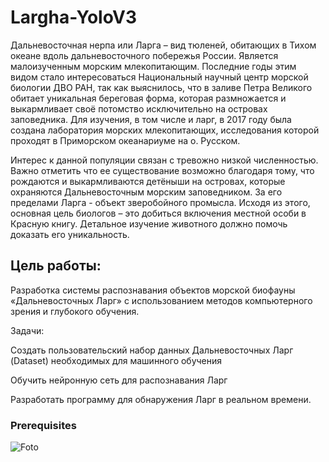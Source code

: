 # Largha-YoloV3

Дальневосточная нерпа или Ларга – вид тюленей, обитающих в Тихом океане вдоль дальневосточного побережья России. Является малоизученным морским млекопитающим. Последние годы этим видом стало интересоваться Национальный научный центр морской биологии ДВО РАН, так как выяснилось, что в заливе Петра Великого обитает уникальная береговая форма, которая размножается и выкармливает своё потомство исключительно на островах заповедника. Для изучения, в том числе и ларг, в 2017 году была создана лаборатория морских млекопитающих, исследования которой проходят в Приморском океанариуме на о. Русском. 

Интерес к данной популяции связан с тревожно низкой численностью. Важно отметить что ее существование возможно благодаря тому, что рождаются и выкармливаются детёныши на островах, которые охраняются Дальневосточным морским заповедником. За его пределами Ларга - объект зверобойного промысла.  Исходя из этого, основная цель биологов – это добиться включения местной особи в Красную книгу. Детальное изучение животного должно помочь доказать его уникальность.  

## Цель работы:

Разработка системы распознавания объектов морской биофауны «Дальневосточных Ларг» с использованием методов компьютерного зрения и глубокого обучения. 

Задачи: 

 Создать пользовательский набор данных Дальневосточных Ларг  (Dataset)   необходимых для машинного обучения 

 Обучить нейронную сеть для распознавания Ларг   

 Разработать программу для обнаружения Ларг в реальном времени. 


### Prerequisites

![Foto](https://1drv.ms/u/s!Avz7gyc9T5RLjbFKxqpAdLlXbSi5Lw?e=fjggbI)

